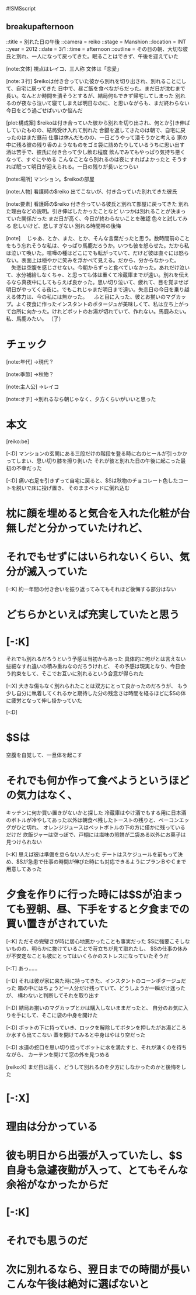 #!SMSscript

## breakupafternoon

::title = 別れた日の午後
::camera = reiko
::stage = Manshion
::location = INT
::year = 2012
::date = 3/1
::time = afternoon
::outline = その日の朝、大切な彼氏と別れ、一人になって戻ってきた。眠ることはできず、午後を迎えていた

[note:文体]
視点はレイコ、三人称
文体は「恋愛」

[note:３行]
$reikoは付き合っていた彼から別れを切り出され、別れることにして、自宅に戻ってきた
日中で、昼ご飯を食べながらだった。まだ日が沈むまで長い。なんとか時間を潰そうとするが、結局何もできず帰宅してしまった
別れるのが夜なら泣いて寝てしまえば明日なのに、と思いながらも、まだ終わらない今日をどう過ごせばいいか悩んだ

[plot:構成案]
$reikoは付き合っていた彼から別れを切り出され、何とか引き伸ばしていたものの、結局受け入れて別れた
合鍵を返してきたのは朝で、自宅に戻ったのはまだ昼前
仕事は休んだものの、一日どうやって潰そうかと考える
家の中に残る彼の残り香のようなものをゴミ袋に詰めたりしているうちに思い出す
酒は苦手で、彼氏に付き合って少し飲む程度
飲んでみてもやっぱり気持ち悪くなって、すぐにやめる
こんなことなら別れるのは夜にすればよかったと
そうすれば眠って明日が迎えられる。一日の残りが長いとつらい

[note:場所]
マンション。$reikoの部屋

[note:人物]
看護師の$reiko
出てこないが、付き合っていた別れてきた彼氏

[note:要素]
看護師の$reiko
付き合っている彼氏と別れて部屋に戻ってきた
別れた理由などの説明。引き伸ばしたかったことなど
いつかは別れることが決まっていた関係だった
まだ日が高く、今日が終わらないことを確認
色々と試してみる
悲しいけど、悲しすぎない
別れる時間帯の後悔

[note]
　じゃあ、とか、また、とか、そんな言葉だったと思う。数時間前のことをもう忘れそうな私は、やっぱり馬鹿だろうか。いつも彼を怒らせた。だから私は泣いて喚いた。喧嘩の種はどこにでも転がっていて、だけど彼は直ぐには怒らない。表面上は穏やかに笑みを浮かべて見える。だから、分からなかった。
　失恋は空腹を感じさせない。今朝からずっと食べていなかった。あれだけ泣いて、水分補給しなくちゃ、と思っても体は重くて冷蔵庫までが遠い。別れを伝えるなら真夜中にしてもらえば良かった。思い切り泣いて、疲れて、目を覚ませば明日がやってくる夜に。でもこれじゃまだ明日まで遠い。失恋日の今日を乗り越える体力は、今の私には無かった。
　ふと目に入った、彼とお揃いのマグカップ。よく夜食に作ったインスタントのポタージュが美味しくて、私は立ち上がって台所に向かった。けれどポットのお湯が切れていて、作れない。馬鹿みたい。私、馬鹿みたい。
（了）

# チェック

[note:年代]
→現代？

[note:季節]
→秋物？

[note:主人公]
→レイコ

[note:オチ]
→別れるなら朝じゃなく、夕方くらいがいいと思った

# 本文

[reiko:be]

[-:D]
マンションの玄関にある三段だけの階段を登る時に右のヒールが引っかかってしまい、思い切り膝を擦り剥いた
それが彼と別れた日の午後に起こった最初の不幸だった

[-:D]
痛い右足を引きずって自宅に戻ると、$Sは秋物のチョコレート色したコートを脱いで床に投げ置き、
そのままベッドに倒れ込む
# 枕に顔を埋めると気合を入れた化粧が台無しだと分かっていたけれど、
# それでもせずにはいられないくらい、気分が滅入っていた

[-:K]
約一年間の付き合いを振り返ってみてもそれほど後悔する部分はない
# どちらかといえば充実していたと思う

# [-:K]
それでも別れるだろうという予感は当初からあった
具体的に何がとは言えない些細なすれ違いの積み重ねなのだろうけれど、
その予感は現実となり、今日会う約束をして、そこでお互いに別れるという合意が得られた

[-:X]
大きな傷もなく別れられたことは双方にとって良かったのだろうが、
もう少し自分に執着してくれるかと期待した分の残念さは時間を経るほどに$Sの体に疲労となって伸し掛かっていた

[-:D]
# $Sは
空腹を自覚して、一旦体を起こす
# それでも何か作って食べようというほどの気力はなく、
キッチンに何か買い置きがないかと探した
冷蔵庫はやけ酒でもする用に日本酒のボトルが冷やしてあった以外は朝食べ残したトーストの残りと、ベーコンエッグがひと切れ、
オレンジジュースはペットボトルの下の方に僅かに残っているだけだ
炊飯ジャーは空っぽで、戸棚には塩味の煎餅が二袋ある以外にお菓子は見つけられない

[-:K]
思えば彼は準備を怠らない人だった
デートはスケジュールを前もって決め、$Sが急患で仕事の時間が伸びた時にも対応できるようにプランＢやＣまで用意してあった
# 夕食を作りに行った時には$Sが泊まっても翌朝、昼、下手をすると夕食までの買い置きがされていた

[-:K]
ただその完璧さが時に居心地悪かったことも事実だった
$Sに強要こそしないものの、明らかに抜けていることで苛立ちが見て取れたし、
$Sの仕事の休みが不安定なことも彼にとってはいくらかのストレスになっていたそうだ

[-:T]
あっ……

[-:D]
それは彼が家に来た時に持ってきた、インスタントのコーンポタージュだった
箱の中にはちょうど一人分だけ残っていて、どうしようか一瞬だけ迷ったが、
構わないと判断してそれを取り出す

[-:D]
結局お揃いのマグカップとかは購入しないままだったと、
自分のお気に入りを手にして、そこに袋の中身を開けた

[-:D]
ポットの下に持っていき、ロックを解除してボタンを押したがお湯どころか水すら出てこない
蓋を開けてみると中身はやはり空だった

[-:D]
水道の蛇口を思い切り捻ってポットに水を満たすと、それが湧くのを待ちながら、
カーテンを開けて窓の外を見つめる

[reiko:K]
まだ日は高く、どうして別れるのを夕方にしなかったのかと後悔をした

# [-:X]
# 理由は分かっている
# 彼も明日から出張が入っていたし、$S自身も急遽夜勤が入って、とてもそんな余裕がなかったからだ

# [-:K]
# それでも思うのだ
# 次に別れるなら、翌日までの時間が長いこんな午後は絶対に選ばないと

